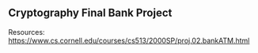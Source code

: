 ## Cryptography Final Bank Project

Resources:
https://www.cs.cornell.edu/courses/cs513/2000SP/proj.02.bankATM.html

